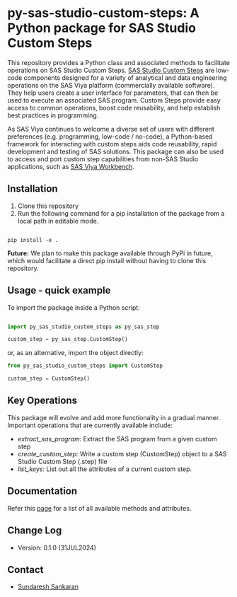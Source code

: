 # py-sas-studio-custom-steps: A Python package for SAS Studio Custom Steps

This repository provides a Python class and associated methods to facilitate operations on SAS Studio Custom Steps.  [SAS Studio Custom Steps](https://go.documentation.sas.com/doc/en/sasstudiocdc/default/webeditorcdc/webeditorsteps/titlepage.htm) are low-code components designed for a variety of analytical and data engineering operations on the SAS Viya platform (commercially available software).  They help users create a user interface for parameters, that can then be used to execute an associated SAS program.  Custom Steps provide easy access to common operations, boost code reusability, and help establish best practices in programming.

As SAS Viya continues to welcome a diverse set of users with different preferences (e.g. programming, low-code / no-code), a Python-based framework for interacting with custom steps aids code reusability, rapid development and testing of SAS solutions. This package can also be used to access and port custom step capabilities from non-SAS Studio applications, such as [SAS Viya Workbench](https://www.sas.com/en_us/software/viya/workbench.html).

## Installation
1. Clone this repository
2. Run the following command for a  pip installation of the package from a local path in editable mode.

```shell

pip install -e .

```

**Future:** We plan to make this package available through PyPi in future, which would facilitate a direct pip install without having to clone this repository.

## Usage - quick example

To import the package inside a Python script:

```python

import py_sas_studio_custom_steps as py_sas_step

custom_step = py_sas_step.CustomStep()

```

or, as an alternative, import the object directly:

```python
from py_sas_studio_custom_steps import CustomStep

custom_step = CustomStep()
```

## Key Operations

This package will evolve and add more functionality in a gradual manner.  Important operations that are currently available include:

- *extract_sas_program:* Extract the SAS program from a given custom step
- *create_custom_step:* Write a custom step (CustomStep) object to a SAS Studio Custom Step (.step) file
- *list_keys:* List out all the attributes of a current custom step.

## Documentation
Refer this [page](./docs/DOCUMENTATION.md) for a list of all available methods and attributes.

## Change Log
* Version: 0.1.0 (31JUL2024)

## Contact
* [Sundaresh Sankaran](sundaresh.sankaran@sas.com)
